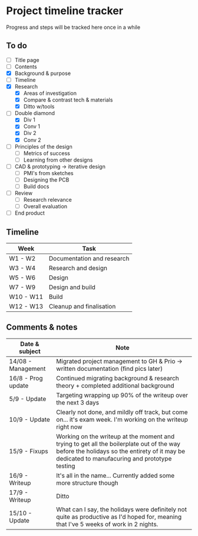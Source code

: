 # Project timeline tracker

Progress and steps will be tracked here once in a while

## To do

- [ ] Title page
- [ ] Contents
- [x] Background & purpose
- [ ] Timeline
- [x] Research
  - [x] Areas of investigation
  - [x] Compare & contrast tech & materials
  - [x] Ditto w/tools
- [ ] Double diamond
  - [x] Div 1
  - [x] Conv 1
  - [x] Div 2
  - [x] Conv 2
- [ ] Principles of the design
  - [ ] Metrics of success
  - [ ] Learning from other designs
- [ ] CAD & prototyping -> iterative design
  - [ ] PMI's from sketches
  - [ ] Designing the PCB
  - [ ] Build docs
- [ ] Review
  - [ ] Research relevance
  - [ ] Overall evaluation
- [ ] End product

## Timeline

| Week | Task |
| -------------- | --------------- |
| W1 - W2 | Documentation and research |
| W3 - W4 | Research and design |
| W5 - W6 | Design |
| W7 - W9 | Design and build |
| W10 - W11 | Build |
| W12 - W13 | Cleanup and finalisation |

## Comments & notes

| Date & subject | Note |
|--------------- | --------------- |
| 14/08 - Management | Migrated project management to GH & Prio -> written documentation (find pics later) |
| 16/8 - Prog update | Continued migrating background & research theory + completed additional background |
| 5/9 - Update | Targeting wrapping up 90% of the writeup over the next 3 days |
| 10/9 - Update | Clearly not done, and mildly off track, but come on... it's exam week. I'm working on the writeup right now |
| 15/9 - Fixups | Working on the writeup at the moment and trying to get all the boilerplate out of the way before the holidays so the entirety of it may be dedicated to manufacuring and prototype testing |
| 16/9 - Writeup | It's all in the name... Currently added some more structure though |
| 17/9 - Writeup | Ditto |
| 15/10 - Update | What can I say, the holidays were definitely not quite as productive as I'd hoped for, meaning that I've 5 weeks of work in 2 nights. |
